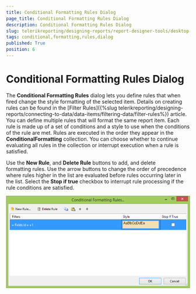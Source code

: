 ```yaml
---
title: Conditional Formatting Rules Dialog
page_title: Conditional Formatting Rules Dialog 
description: Conditional Formatting Rules Dialog
slug: telerikreporting/designing-reports/report-designer-tools/desktop-designers/tools/conditional-formatting-rules-dialog
tags: conditional,formatting,rules,dialog
published: True
position: 6
---
```


# Conditional Formatting Rules Dialog

The __Conditional Formatting Rules__ dialog lets you define rules that when fired change the style formatting of the selected item. Details on creating rules can be found in the [Filter Rules]({%slug telerikreporting/designing-reports/connecting-to-data/data-items/filtering-data/filter-rules%}) article. You can define multiple rules that will format the same report item. Each rule is made up of a set of conditions and a style to use when the conditions of the rule are met. Rules are executed in the order they appear in the __ConditionalFormatting__ collection. You can choose whether to continue evaluating all rules in the collection or interrupt execution when a rule is satisfied. 

Use the __New Rule__, and __Delete Rule__ buttons to add, and delete formatting rules. Use the arrow buttons to change the order of precedence where rules higher in the list are evaluated before rules occurring later in the list. Select the __Stop if true__ checkbox to interrupt rule processing if the rule conditions are satisfied. 

  ![Conditional Formatting Rules Dialog](images/ConditionalFormattingRulesDialog.png)

